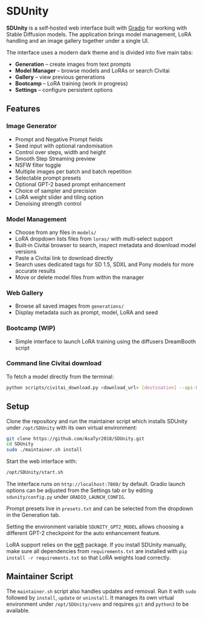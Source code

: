 # SDUnity

**SDUnity** is a self‑hosted web interface built with [Gradio](https://www.gradio.app/) for working with Stable Diffusion models. The application brings model management, LoRA handling and an image gallery together under a single UI.

The interface uses a modern dark theme and is divided into five main tabs:

- **Generation** – create images from text prompts
- **Model Manager** – browse models and LoRAs or search Civitai
- **Gallery** – view previous generations
- **Bootcamp** – LoRA training (work in progress)
- **Settings** – configure persistent options

## Features

### Image Generator
- Prompt and Negative Prompt fields
- Seed input with optional randomisation
- Control over steps, width and height
- Smooth Step Streaming preview
- NSFW filter toggle
- Multiple images per batch and batch repetition
- Selectable prompt presets
- Optional GPT-2 based prompt enhancement
- Choice of sampler and precision
- LoRA weight slider and tiling option
- Denoising strength control

### Model Management
- Choose from any files in `models/`
- LoRA dropdown lists files from `loras/` with multi‑select support
- Built‑in Civitai browser to search, inspect metadata and download model versions
- Paste a Civitai link to download directly
- Search uses dedicated tags for SD 1.5, SDXL and Pony models for more accurate results
- Move or delete model files from within the manager

### Web Gallery
- Browse all saved images from `generations/`
- Display metadata such as prompt, model, LoRA and seed

### Bootcamp (WIP)
- Simple interface to launch LoRA training using the diffusers DreamBooth script


### Command line Civitai download

To fetch a model directly from the terminal:

```bash
python scripts/civitai_download.py <download_url> [destination] --api-key YOUR_KEY
```

## Setup

Clone the repository and run the maintainer script which installs SDUnity under
`/opt/SDUnity` with its own virtual environment:

```bash
git clone https://github.com/AsaTyr2018/SDUnity.git
cd SDUnity
sudo ./maintainer.sh install
```

Start the web interface with:

```bash
/opt/SDUnity/start.sh
```

The interface runs on `http://localhost:7860/` by default. Gradio launch options can be adjusted from the Settings tab or by editing `sdunity/config.py` under `GRADIO_LAUNCH_CONFIG`.

Prompt presets live in `presets.txt` and can be selected from the dropdown in the Generation tab.

Setting the environment variable `SDUNITY_GPT2_MODEL` allows choosing a different GPT-2
checkpoint for the auto enhancement feature.

LoRA support relies on the [peft](https://github.com/huggingface/peft) package. If you install
SDUnity manually, make sure all dependencies from `requirements.txt` are installed with
`pip install -r requirements.txt` so that LoRA weights load correctly.

## Maintainer Script

The `maintainer.sh` script also handles updates and removal. Run it with
`sudo` followed by `install`, `update` or `uninstall`. It manages its own
virtual environment under `/opt/SDUnity/venv` and requires `git` and
`python3` to be available.
